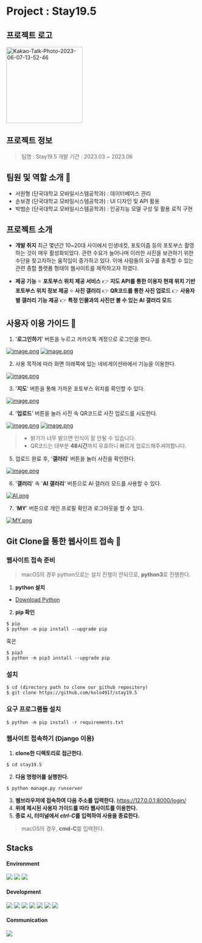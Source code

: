 # Project : Stay19.5


## 프로젝트 로고
<img src="https://i.ibb.co/TB3Skx0/Kakao-Talk-Photo-2023-06-07-13-52-46.png" alt="Kakao-Talk-Photo-2023-06-07-13-52-46" width="200px" height="200px">


## 프로젝트 정보
>   팀명 : Stay19.5
>   개발 기간 : 2023.03 ~ 2023.06


## 팀원 및 역할 소개 :wave:
* 서원형 (단국대학교 모바일시스템공학과) : 데이터베이스 관리
* 손보경 (단국대학교 모바일시스템공학과) : UI 디자인 및 API 활용
* 박범순 (단국대학교 모바일시스템공학과) : 인공지능 모델 구성 및 활용 로직 구현


## 프로젝트 소개

* **개발 취지**
    최근 몇년간 10~20대 사이에서 인생네컷, 포토이즘 등의 포토부스 촬영하는 것이 매우 활성화되었다. 관련 수요가 늘어나며 이러한 사진을 보관하기 위한 수단을 찾고자하는 움직임이 증가하고 있다. 이에 사람들의 요구를 충족할 수 있는 관련 종합 플랫폼 형태의 웹사이트를 제작하고자 하였다.
    
* **제공 기능**
    :star: **포토부스 위치 제공 서비스**
        :point_right: **지도 API를 통한 이용자 현재 위치 기반 포토부스 위치 정보 제공**
    :star: **사진 갤러리**
        :point_right: **QR코드를 통한 사진 업로드**
        :point_right: **사용자별 갤러리 기능 제공**
        :point_right: **특정 인물과의 사진만 볼 수 있는 AI 갤러리 모드**



## 사용자 이용 가이드 :green_book:
1. '**로그인하기**' 버튼을 누르고 카카오톡 계정으로 로그인을 한다.


[![image.png](https://i.postimg.cc/V67YkppH/image.png)](https://postimg.cc/HcyGSZpQ) [![image.png](https://i.postimg.cc/vmpxX13v/image.png)](https://postimg.cc/5HSt2tcH)


2. 사용 목적에 따라 화면 아래쪽에 있는 네비게이션바에서 기능을 이용한다.


[![image.png](https://i.postimg.cc/VkKj9Lx7/image.png)](https://postimg.cc/4Yh7sZNt)


3. '**지도**' 버튼을 통해 가까운 포토부스 위치를 확인할 수 있다.


[![image.png](https://i.postimg.cc/cHS4rfFP/image.png)](https://postimg.cc/t1BHcnQz)


4. '**업로드**' 버튼을 눌러 사진 속 QR코드로 사진 업로드를 시도한다.


[![image.png](https://i.postimg.cc/7PXYZG0Q/image.png)](https://postimg.cc/c6gNDJDQ) [![image.png](https://i.postimg.cc/rFPV5Bh1/image.png)](https://postimg.cc/2VnNDKNy)


>   * 밝기가 너무 밝으면 인식이 잘 안될 수 있습니다.
>   * QR코드는 대부분 **48시간**까지 유효하니 빠르게 업로드해주셔야합니다.


5. 업로드 완료 후, '**갤러리**' 버튼을 눌러 사진을 확인한다.


[![image.png](https://i.postimg.cc/9FrVXxWr/image.png)](https://postimg.cc/PPs02Qvj)


6. '**갤러리**' 속 '**AI 갤러리**' 버튼으로 AI 갤러리 모드를 사용할 수 있다.


[![AI.png](https://i.postimg.cc/FzYqvBjv/AI.png)](https://postimg.cc/D4K5d5jp)


7. '**MY**' 버튼으로 개인 프로필 확인과 로그아웃을 할 수 있다.


[![MY.png](https://i.postimg.cc/QdGPLSVL/MY.png)](https://postimg.cc/ppCkzfDk)




## Git Clone을 통한 웹사이트 접속 :open_file_folder:


### 웹사이트 접속 준비
>   macOS의 경우
>   python으로는 설치 진행이 안되므로, **python3**로 진행한다.


1. **python 설치**
* [Download Python](https://www.python.org/downloads/, "Python Download")
2. **pip 확인**
```
$ pip
$ python -m pip install --upgrade pip
```


혹은


```
$ pip3
$ python -m pip3 install --upgrade pip
```


### 설치
```
$ cd (directory path to clone our github repository)
$ git clone https://github.com/kolo4917/stay19.5
```


### 요구 프로그램들 설치
```
$ python -m pip install -r requirements.txt
```


### 웹사이트 접속하기 (Django 이용)
1. **clone한 디렉토리로 접근한다.**
```
$ cd stay19.5
```
2. **다음 명령어를 실행한다.**
```
$ python manage.py runserver
```
3. **웹브라우저에 접속하여 다음 주소를 입력한다.** https://127.0.0.1:8000/login/ 
4. **위에 제시된 사용자 가이드를 따라 웹사이트를 이용한다.**
5. **종료 시, 터미널에서 *ctrl-C*를 입력하여 사용을 종료한다.**
>   macOS의 경우, **cmd-C**를 입력한다.




## Stacks
#### Environment
<img src="https://img.shields.io/badge/pycharm-000000?style=for-the-badge&logo=pycharm&logoColor=white"> <img src="https://img.shields.io/badge/github-181717?style=for-the-badge&logo=github&logoColor=white"> <img src="https://img.shields.io/badge/git-F05032?style=for-the-badge&logo=git&logoColor=white">

#### Development
<img src="https://img.shields.io/badge/python-3776AB?style=for-the-badge&logo=python&logoColor=white"> <img src="https://img.shields.io/badge/html5-E34F26?style=for-the-badge&logo=html5&logoColor=white"> <img src="https://img.shields.io/badge/css-1572B6?style=for-the-badge&logo=css3&logoColor=white"> <img src="https://img.shields.io/badge/jquery-0769AD?style=for-the-badge&logo=jquery&logoColor=white"> <img src="https://img.shields.io/badge/mysql-4479A1?style=for-the-badge&logo=mysql&logoColor=white"> <img src="https://img.shields.io/badge/django-092E20?style=for-the-badge&logo=django&logoColor=white"> <img src="https://img.shields.io/badge/opencv-5C3EE8?style=for-the-badge&logo=opencv&logoColor=white">

#### Communication
<img src="https://img.shields.io/badge/notion-000000?style=for-the-badge&logo=notion&logoColor=white">
